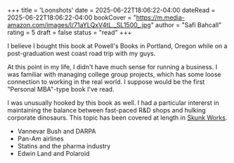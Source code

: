 +++
title = 'Loonshots'
date = 2025-06-22T18:06:22-04:00
dateRead = 2025-06-22T18:06:22-04:00
bookCover = "https://m.media-amazon.com/images/I/71aYLQxV4tL._SL1500_.jpg"
author = "Safi Bahcall"
rating = 5
draft = false
status = "read"
+++

I believe I bought this book at Powell's Books in Portland, Oregon while on a post-graduation west coast road trip with my guys.

At this point in my life, I didn't have much sense for running a business.
I was familiar with managing college group projects, which has some loose connection to working in the real world.
I suppose would be the first "Personal MBA"-type book I've read.

I was unusually hooked by this book as well. I had a particular intererst in maintaining the balance between fast-paced R&D shops and hulking corporate dinosaurs.
This topic has been covered at length in [Skunk Works](/books/skunk-works/).

- Vannevar Bush and DARPA
- Pan-Am airlines
- Statins and the pharma industry
- Edwin Land and Polaroid
